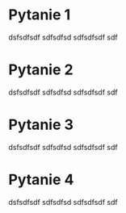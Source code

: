 # Pytanie 1

dsfsdfsdf
sdfsdfsd
sdfsdfsdf
sdf

# Pytanie 2

dsfsdfsdf
sdfsdfsd
sdfsdfsdf
sdf

# Pytanie 3

dsfsdfsdf
sdfsdfsd
sdfsdfsdf
sdf

# Pytanie 4

dsfsdfsdf
sdfsdfsd
sdfsdfsdf
sdf

